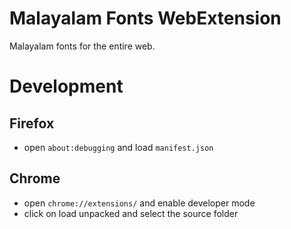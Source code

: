 # Malayalam Fonts WebExtension
Malayalam fonts for the entire web.


# Development
## Firefox
- open `about:debugging` and load `manifest.json`

## Chrome
- open `chrome://extensions/` and enable developer mode
- click on load unpacked and select the source folder
